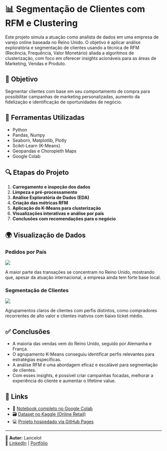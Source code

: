 # 📊 Segmentação de Clientes com RFM e Clustering

Este projeto simula a atuação como analista de dados em uma empresa de varejo online baseada no Reino Unido. O objetivo é aplicar análise exploratória e segmentação de clientes usando a técnica de RFM (Recência, Frequência, Valor Monetário) aliada a algoritmos de clusterização, com foco em oferecer insights acionáveis para as áreas de Marketing, Vendas e Produto.

## 🎯 Objetivo

Segmentar clientes com base em seu comportamento de compra para possibilitar campanhas de marketing personalizadas, aumento da fidelização e identificação de oportunidades de negócio.

## 🧰 Ferramentas Utilizadas

- Python
- Pandas, Numpy
- Seaborn, Matplotlib, Plotly
- Scikit-Learn (K-Means)
- Geopandas e Choropleth Maps
- Google Colab

## 🔍 Etapas do Projeto

1. **Carregamento e inspeção dos dados**
2. **Limpeza e pré-processamento**
3. **Análise Exploratória de Dados (EDA)**
4. **Criação das métricas RFM**
5. **Aplicação do K-Means para clusterização**
6. **Visualizações interativas e análise por país**
7. **Conclusões com recomendações para o negócio**

## 🌍 Visualização de Dados

### Pedidos por País

![](imagens/mapa_clientes.png)

A maior parte das transações se concentram no Reino Unido, mostrando que, apesar da atuação internacional, a empresa ainda tem forte base local.

### Segmentação de Clientes

![](imagens/segmentos_rfm.png)

Agrupamentos claros de clientes com perfis distintos, como compradores recorrentes de alto valor e clientes inativos com baixo ticket médio.

## ✅ Conclusões

- A maioria das vendas vem do Reino Unido, seguido por Alemanha e França.
- O agrupamento K-Means conseguiu identificar perfis relevantes para estratégias específicas.
- A análise RFM é uma abordagem eficaz e escalável para segmentação de clientes.
- Com esses insights, é possível criar campanhas focadas, melhorar a experiência do cliente e aumentar o lifetime value.

## 📁 Links

- 🔗 [Notebook completo no Google Colab](https://colab.research.google.com/drive/1vobc8p_swPcnWUmEbDNR-EbsPXaupbQh)
- 🗃️ [Dataset no Kaggle (Online Retail)](https://www.kaggle.com/datasets/hellbuoy/online-retail-customer-segmentation)
- 💻 [Projeto hospedado via GitHub Pages](https://seunome.github.io/portfolio)

---

📌 **Autor:** Lancelot  
🔗 [LinkedIn](https://www.linkedin.com/in/seulinkedin) | [Portfólio](https://seunome.github.io/portfolio)
